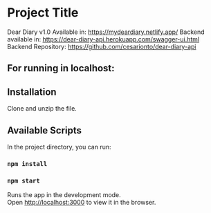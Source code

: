 # Project Title

Dear Diary v1.0
Available in: https://mydeardiary.netlify.app/
Backend available in: https://dear-diary-api.herokuapp.com/swagger-ui.html
Backend Repository: https://github.com/cesarionto/dear-diary-api

## For running in localhost:
## Installation
Clone and unzip the file.
## Available Scripts
In the project directory, you can run:
### `npm install`
### `npm start`

Runs the app in the development mode.<br />
Open [http://localhost:3000](http://localhost:3000) to view it in the browser.

